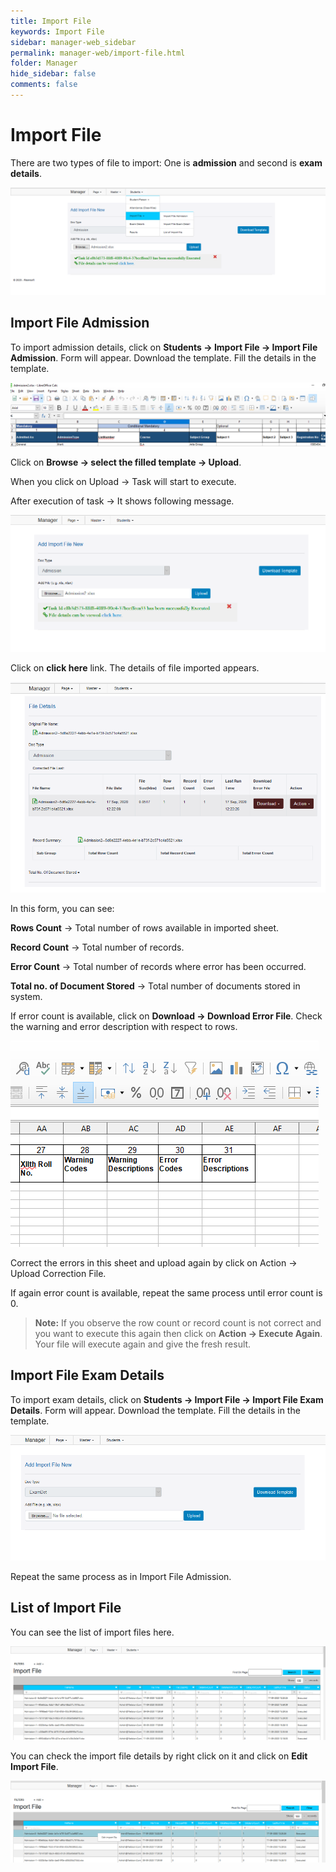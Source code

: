 ```yaml
---
title: Import File
keywords: Import File
sidebar: manager-web_sidebar
permalink: manager-web/import-file.html
folder: Manager
hide_sidebar: false
comments: false
---
```


# Import File

There are two types of file to import: One is **admission** and second is **exam details**.

![](/images/importfilemenu.png)
 

## Import File Admission

To import admission details, click on **Students -> Import File -> Import File Admission**. Form will appear. Download the template. Fill the details in the template.

![](/images/admissiontemplate.png)
 
Click on **Browse -> select the filled template -> Upload**.

When you click on Upload -> Task will start to execute. 

After execution of task -> It shows following message. 

![](/images/taskexecution.png)
 
Click on **click here** link. The details of file imported appears.

![](/images/filedetailsadmission.png) 
 
In this form, you can see:

**Rows Count** -> Total number of rows available in imported sheet.

**Record Count** -> Total number of records. 

**Error Count** -> Total number of records where error has been occurred.
 
**Total no. of Document Stored** -> Total number of documents stored in system. 

If error count is available, click on **Download -> Download Error File**. Check the warning and error description with respect to rows.

![](/images/errorfileadmission.png)
 
Correct the errors in this sheet and upload again by click on Action -> Upload Correction File.
 
If again error count is available, repeat the same process until error count is 0.

>**Note:** If you observe the row count or record count is not correct and you want to execute this again then click on **Action -> Execute Again**. Your file will execute again and give the fresh result. 

## Import File Exam Details

To import exam details, click on **Students -> Import File -> Import File Exam Details**. Form will appear. Download the template. Fill the details in the template.

![](/images/importfileexam.png)
 
Repeat the same process as in Import File Admission.

## List of Import File

You can see the list of import files here.

![](/images/importfilelist.png) 

You can check the import file details by right click on it and click on **Edit Import File**.

![](/images/editimportfile.png)
 
